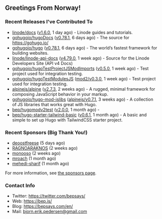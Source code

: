 ## Greetings From Norway!

### Recent Releases I've Contributed To

- [linode/docs](https://github.com/linode/docs) ([v1.6.0](https://github.com/linode/docs/releases/tag/v1.6.0), 1 day ago) - Linode guides and tutorials.
- [gohugoio/hugoDocs](https://github.com/gohugoio/hugoDocs) ([v0.78.1](https://github.com/gohugoio/hugoDocs/releases/tag/v0.78.1), 6 days ago) - The source for https://gohugo.io/
- [gohugoio/hugo](https://github.com/gohugoio/hugo) ([v0.78.1](https://github.com/gohugoio/hugo/releases/tag/v0.78.1), 6 days ago) - The world’s fastest framework for building websites.
- [linode/linode-api-docs](https://github.com/linode/linode-api-docs) ([v4.79.0](https://github.com/linode/linode-api-docs/releases/tag/v4.79.0), 1 week ago) - Source for the Linode Developers Site (API v4 Docs)
- [gohugoio/hugoTestProjectJSModImports](https://github.com/gohugoio/hugoTestProjectJSModImports) ([v0.5.0](https://github.com/gohugoio/hugoTestProjectJSModImports/releases/tag/v0.5.0), 1 week ago) - Test project used for integration testing.
- [gohugoio/hugoTestModulesJS](https://github.com/gohugoio/hugoTestModulesJS) ([mod2/v0.3.0](https://github.com/gohugoio/hugoTestModulesJS/releases/tag/mod2%2Fv0.3.0), 1 week ago) - Test project used for integration testing.
- [alpinejs/alpine](https://github.com/alpinejs/alpine) ([v2.7.3](https://github.com/alpinejs/alpine/releases/tag/v2.7.3), 2 weeks ago) - A rugged, minimal framework for composing JavaScript behavior in your markup.
- [gohugoio/hugo-mod-jslibs](https://github.com/gohugoio/hugo-mod-jslibs) ([alpinejs/v0.7.1](https://github.com/gohugoio/hugo-mod-jslibs/releases/tag/alpinejs%2Fv0.7.1), 3 weeks ago) - A collection of JS libraries that works great with Hugo.
- [bep/hugomodv2test](https://github.com/bep/hugomodv2test) ([v2.0.0](https://github.com/bep/hugomodv2test/releases/tag/v2.0.0), 1 month ago) - 
- [bep/hugo-starter-tailwind-basic](https://github.com/bep/hugo-starter-tailwind-basic) ([v0.6.1](https://github.com/bep/hugo-starter-tailwind-basic/releases/tag/v0.6.1), 1 month ago) - A basic and simple to set up Hugo with TailwindCSS starter project.

### Recent Sponsors (Big Thank You!)

- [deoostfreese](https://github.com/deoostfreese) (5 days ago)
- [RAGNOARAKNOS](https://github.com/RAGNOARAKNOS) (2 weeks ago)
- [monooso](https://github.com/monooso) (2 weeks ago)
- [mroach](https://github.com/mroach) (1 month ago)
- [mehedi-sharif](https://github.com/mehedi-sharif) (1 month ago)

For more information, see [the sponsors page](https://github.com/sponsors/bep/).


### Contact Info
- Twitter: https://twitter.com/bepsays/
- Web: https://bep.is/
- Blog: https://bepsays.com/en/
- Mail: bjorn.erik.pedersen@gmail.com

